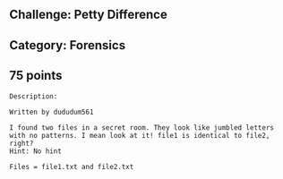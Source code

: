 Challenge: Petty Difference
----------------------------------------
Category: Forensics
----------------------------------------
75 points 
----------------------------------------

```
Description:

Written by dududum561

I found two files in a secret room. They look like jumbled letters with no patterns. I mean look at it! file1 is identical to file2, right?
Hint: No hint

Files = file1.txt and file2.txt

